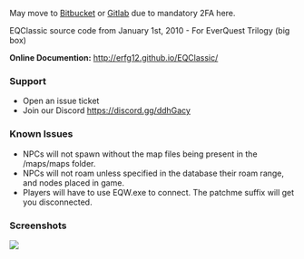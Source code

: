 May move to [Bitbucket](https://bitbucket.org/naturevault/) or [Gitlab](https://gitlab.com/giverofmemory/) due to mandatory 2FA here.

EQClassic source code from January 1st, 2010 - For EverQuest Trilogy (big box)

**Online Documention:** http://erfg12.github.io/EQClassic/

### Support

- Open an issue ticket
- Join our Discord https://discord.gg/ddhGacy

### Known Issues

- NPCs will not spawn without the map files being present in the /maps/maps folder.
- NPCs will not roam unless specified in the database their roam range, and nodes placed in game.
- Players will have to use EQW.exe to connect. The patchme suffix will get you disconnected.

### Screenshots

![](https://newagesoldier.com/EQClassic/image0.jpg)
